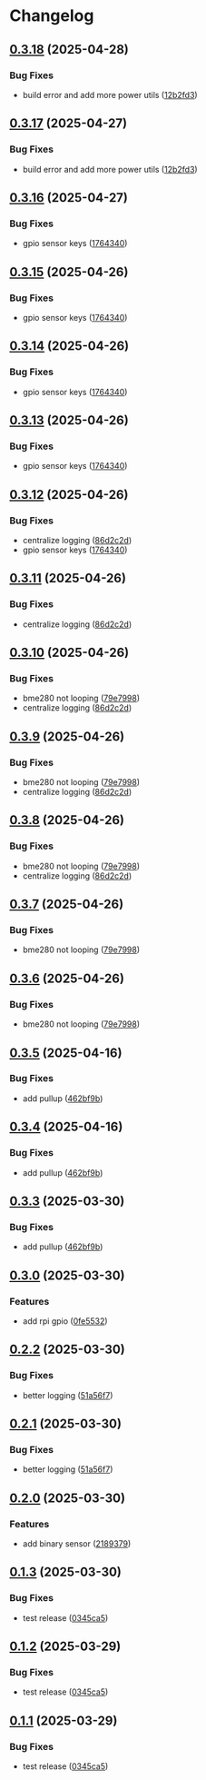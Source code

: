 # Changelog

## [0.3.18](https://github.com/DanielHabenicht/OSHome/compare/v0.3.17...oshome-core-v0.3.18) (2025-04-28)


### Bug Fixes

* build error and add more power utils ([12b2fd3](https://github.com/DanielHabenicht/OSHome/commit/12b2fd3df3266ed28bc0499f8e89968d2e9a9e79))

## [0.3.17](https://github.com/DanielHabenicht/OSHome/compare/v0.3.16...oshome-core-v0.3.17) (2025-04-27)


### Bug Fixes

* build error and add more power utils ([12b2fd3](https://github.com/DanielHabenicht/OSHome/commit/12b2fd3df3266ed28bc0499f8e89968d2e9a9e79))

## [0.3.16](https://github.com/DanielHabenicht/OSHome/compare/v0.3.15...oshome-core-v0.3.16) (2025-04-27)


### Bug Fixes

* gpio sensor keys ([1764340](https://github.com/DanielHabenicht/OSHome/commit/176434007824a82871cb3d2b9616dc79dee5d06a))

## [0.3.15](https://github.com/DanielHabenicht/OSHome/compare/v0.3.14...oshome-core-v0.3.15) (2025-04-26)


### Bug Fixes

* gpio sensor keys ([1764340](https://github.com/DanielHabenicht/OSHome/commit/176434007824a82871cb3d2b9616dc79dee5d06a))

## [0.3.14](https://github.com/DanielHabenicht/OSHome/compare/v0.3.13...oshome-core-v0.3.14) (2025-04-26)


### Bug Fixes

* gpio sensor keys ([1764340](https://github.com/DanielHabenicht/OSHome/commit/176434007824a82871cb3d2b9616dc79dee5d06a))

## [0.3.13](https://github.com/DanielHabenicht/OSHome/compare/v0.3.12...oshome-core-v0.3.13) (2025-04-26)


### Bug Fixes

* gpio sensor keys ([1764340](https://github.com/DanielHabenicht/OSHome/commit/176434007824a82871cb3d2b9616dc79dee5d06a))

## [0.3.12](https://github.com/DanielHabenicht/OSHome/compare/v0.3.11...oshome-core-v0.3.12) (2025-04-26)


### Bug Fixes

* centralize logging ([86d2c2d](https://github.com/DanielHabenicht/OSHome/commit/86d2c2da8a1ab36c06e02bf957e55af902d53e4a))
* gpio sensor keys ([1764340](https://github.com/DanielHabenicht/OSHome/commit/176434007824a82871cb3d2b9616dc79dee5d06a))

## [0.3.11](https://github.com/DanielHabenicht/OSHome/compare/v0.3.10...oshome-core-v0.3.11) (2025-04-26)


### Bug Fixes

* centralize logging ([86d2c2d](https://github.com/DanielHabenicht/OSHome/commit/86d2c2da8a1ab36c06e02bf957e55af902d53e4a))

## [0.3.10](https://github.com/DanielHabenicht/OSHome/compare/v0.3.9...oshome-core-v0.3.10) (2025-04-26)


### Bug Fixes

* bme280 not looping ([79e7998](https://github.com/DanielHabenicht/OSHome/commit/79e79984f9ca72c3675f27d5a11e24f9265375f0))
* centralize logging ([86d2c2d](https://github.com/DanielHabenicht/OSHome/commit/86d2c2da8a1ab36c06e02bf957e55af902d53e4a))

## [0.3.9](https://github.com/DanielHabenicht/OSHome/compare/v0.3.8...oshome-core-v0.3.9) (2025-04-26)


### Bug Fixes

* bme280 not looping ([79e7998](https://github.com/DanielHabenicht/OSHome/commit/79e79984f9ca72c3675f27d5a11e24f9265375f0))
* centralize logging ([86d2c2d](https://github.com/DanielHabenicht/OSHome/commit/86d2c2da8a1ab36c06e02bf957e55af902d53e4a))

## [0.3.8](https://github.com/DanielHabenicht/OSHome/compare/v0.3.7...oshome-core-v0.3.8) (2025-04-26)


### Bug Fixes

* bme280 not looping ([79e7998](https://github.com/DanielHabenicht/OSHome/commit/79e79984f9ca72c3675f27d5a11e24f9265375f0))
* centralize logging ([86d2c2d](https://github.com/DanielHabenicht/OSHome/commit/86d2c2da8a1ab36c06e02bf957e55af902d53e4a))

## [0.3.7](https://github.com/DanielHabenicht/OSHome/compare/v0.3.6...oshome-core-v0.3.7) (2025-04-26)


### Bug Fixes

* bme280 not looping ([79e7998](https://github.com/DanielHabenicht/OSHome/commit/79e79984f9ca72c3675f27d5a11e24f9265375f0))

## [0.3.6](https://github.com/DanielHabenicht/OSHome/compare/v0.3.5...oshome-core-v0.3.6) (2025-04-26)


### Bug Fixes

* bme280 not looping ([79e7998](https://github.com/DanielHabenicht/OSHome/commit/79e79984f9ca72c3675f27d5a11e24f9265375f0))

## [0.3.5](https://github.com/DanielHabenicht/OSHome/compare/v0.3.4...oshome-core-v0.3.5) (2025-04-16)


### Bug Fixes

* add pullup ([462bf9b](https://github.com/DanielHabenicht/OSHome/commit/462bf9baeddde638843278d623356b3b73a4feb1))

## [0.3.4](https://github.com/DanielHabenicht/OSHome/compare/v0.3.3...oshome-core-v0.3.4) (2025-04-16)


### Bug Fixes

* add pullup ([462bf9b](https://github.com/DanielHabenicht/OSHome/commit/462bf9baeddde638843278d623356b3b73a4feb1))

## [0.3.3](https://github.com/DanielHabenicht/OSHome/compare/v0.3.2...oshome-core-v0.3.3) (2025-03-30)


### Bug Fixes

* add pullup ([462bf9b](https://github.com/DanielHabenicht/OSHome/commit/462bf9baeddde638843278d623356b3b73a4feb1))

## [0.3.0](https://github.com/DanielHabenicht/OSHome/compare/v0.2.2...oshome-core-v0.3.0) (2025-03-30)


### Features

* add rpi gpio ([0fe5532](https://github.com/DanielHabenicht/OSHome/commit/0fe5532bcf50964675ff09a075954f4d3475a892))

## [0.2.2](https://github.com/DanielHabenicht/OSHome/compare/v0.2.1...oshome-core-v0.2.2) (2025-03-30)


### Bug Fixes

* better logging ([51a56f7](https://github.com/DanielHabenicht/OSHome/commit/51a56f73b71755448cc7774000d035057258f209))

## [0.2.1](https://github.com/DanielHabenicht/OSHome/compare/v0.2.0...oshome-core-v0.2.1) (2025-03-30)


### Bug Fixes

* better logging ([51a56f7](https://github.com/DanielHabenicht/OSHome/commit/51a56f73b71755448cc7774000d035057258f209))

## [0.2.0](https://github.com/DanielHabenicht/OSHome/compare/v0.1.3...oshome-core-v0.2.0) (2025-03-30)


### Features

* add binary sensor ([2189379](https://github.com/DanielHabenicht/OSHome/commit/218937924b6f09f8bd9962c373a12b567fdad079))

## [0.1.3](https://github.com/DanielHabenicht/OSHome/compare/oshome-core-v0.1.2...oshome-core-v0.1.3) (2025-03-30)


### Bug Fixes

* test release ([0345ca5](https://github.com/DanielHabenicht/OSHome/commit/0345ca57e0583b3d806bfeb0698711de42ac1550))

## [0.1.2](https://github.com/DanielHabenicht/OSHome/compare/oshome-core-v0.1.1...oshome-core-v0.1.2) (2025-03-29)


### Bug Fixes

* test release ([0345ca5](https://github.com/DanielHabenicht/OSHome/commit/0345ca57e0583b3d806bfeb0698711de42ac1550))

## [0.1.1](https://github.com/DanielHabenicht/OSHome/compare/oshome-core-v0.1.0...oshome-core-v0.1.1) (2025-03-29)


### Bug Fixes

* test release ([0345ca5](https://github.com/DanielHabenicht/OSHome/commit/0345ca57e0583b3d806bfeb0698711de42ac1550))

